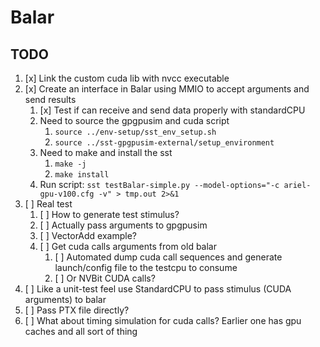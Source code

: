# Balar

## TODO

1. [x] Link the custom cuda lib with nvcc executable
2. [x] Create an interface in Balar using MMIO to accept arguments and send results
    1. [x] Test if can receive and send data properly with standardCPU
    1. Need to source the gpgpusim and cuda script
        1. `source ../env-setup/sst_env_setup.sh `
        1. `source ../sst-gpgpusim-external/setup_environment`
    1. Need to make and install the sst
        1. `make -j`
        1. `make install`
    1. Run script: `sst testBalar-simple.py --model-options="-c ariel-gpu-v100.cfg -v" > tmp.out 2>&1`
3. [ ] Real test
    1. [ ] How to generate test stimulus?
    2. [ ] Actually pass arguments to gpgpusim
    3. [ ] VectorAdd example?
    4. [ ] Get cuda calls arguments from old balar
        1. [ ] Automated dump cuda call sequences and generate launch/config file to the testcpu to consume
        2. [ ] Or NVBit CUDA calls?
4. [ ] Like a unit-test feel use StandardCPU to pass stimulus (CUDA arguments) to balar
5. [ ] Pass PTX file directly? 
6. [ ] What about timing simulation for cuda calls? Earlier one has gpu caches and all sort of thing